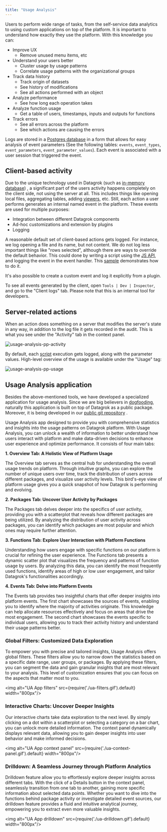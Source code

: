 ```yaml
---
title: "Usage Analysis"
---
```


Users to perform wide range of tasks, from the self-service
data analytics to using custom applications on top of the platform. It is important to understand
how exactly they use the platform. With this knowledge you can:

* Improve UX
  * Remove unused menu items, etc
* Understand your users better
  * Cluster usage by usage patterns
  * Correlate usage patterns with the organizational groups
* Track data history
  * Track origin of datasets
  * See history of modifications
  * See all actions performed with an object
* Analyze performance
  * See how long each operation takes
* Analyze function usage
  * Get a table of users, timestamps, inputs and outputs for functions
* Track errors
  * See all errors across the platform
  * See which actions are causing the errors

Logs are stored in a [Postgres database](../develop/under-the-hood/architecture.md#data-engine) in a form that allows for easy
analysis of event parameters (See the following tables: `events`, `event_types`,
`event_parameters`, `event_parameter_values`). Each event is associated with a user session that triggered the event.

## Client-based activity

Due to the unique technology used in Datagrok (such
as [in-memory database](../develop/under-the-hood/performance.md#in-memory-database))
, a significant part of the users activity happens completely on the client side, not using the server at all. This
includes things like opening local files, aggregating tables, adding [viewers](../visualize/viewers/viewers.md), etc. Still,
each action a user performs generates an internal named event in the platform. These events are used for multiple
purposes:

* Integration between different Datagrok components
* Ad-hoc customizations and extension by plugins
* Logging

A reasonable default set of client-based actions gets logged. For instance, we log opening a file and its name, but not
content. We do not log less important things like "rows selected", although there are ways to override the default
behavior. This could done by writing a script using the [JS API](../develop/packages/js-api.md), and logging the event in the
event handler. This [sample](https://public.datagrok.ai/js/samples/ui/ui-events)
demonstrates how to do it.

It's also possible to create a custom event and log it explicitly from a plugin.

To see all events generated by the client, open `Tools | Dev | Inspector`, and go to the "Client logs" tab. Please note
that this is an internal tool for developers.

## Server-related actions

When an action does something on a server that modifies the server's state in any way, in addition to the log file it
gets recorded in the audit. This is what you see under the "Activity" tab in the context panel.

![usage-analysis-pp-activity](usage-analysis-pp-activity.png)

By default, each [script](../compute/scripting.md) execution gets logged, along with the parameter values. High-level
overview of the usage is available under the "Usage" tag:

![usage-analysis-pp-usage](usage-analysis-pp-usage.png)

## Usage Analysis application

Besides the above-mentioned tools, we have developed a specialized application for usage analysis. Since we are big
believers in [dogfooding](https://en.wikipedia.org/wiki/Eating_your_own_dog_food), naturally this application is built
on top of Datagrok as a public package. Moreover, it is being developed in
our [public git repository](https://github.com/datagrok-ai/public/tree/master/packages/UsageAnalysis)
.

Usage Analysis app designed to provide you with comprehensive statistics and insights into the usage patterns on Datagrok platform. With Usage Analysis, you can unlock a wealth of information to better understand how users interact with platform and make data-driven decisions to enhance user experience and optimize performance. It consists of four main tabs:

<b>1. Overview Tab: A Holistic View of Platform Usage</b>

The Overview tab serves as the central hub for understanding the overall usage trends on platform. Through intuitive graphs, you can explore the number of unique users over time, track the distribution of users across different packages, and visualize user activity levels. This bird's-eye view of platform usage gives you a quick snapshot of how Datagrok is performing and evolving.

<b>2. Packages Tab: Uncover User Activity by Packages</b>

The Packages tab delves deeper into the specifics of user activity, providing you with a scatterplot that reveals how different packages are being utilized. By analyzing the distribution of user activity across packages, you can identify which packages are most popular and which ones may require further attention.

<b>3. Functions Tab: Explore User Interaction with Platform Functions</b>

Understanding how users engage with specific functions on our platform is crucial for refining the user experience. The Functions tab presents a dynamic scatter plot that visualizes the frequency and patterns of function usage by users. By analyzing this data, you can identify the most frequently used functions, identify areas of high or low user engagement, and tailor Datagrok's functionalities accordingly.

<b>4. Events Tab: Delve into Platform Events</b>

The Events tab provides two insightful charts that offer deeper insights into platform events. The first chart showcases the sources of events, enabling you to identify where the majority of activities originate. This knowledge can help allocate resources effectively and focus on areas that drive the most engagement. The second chart showcases the events specific to individual users, allowing you to track their activity history and understand their usage patterns better.

### Global Filters: Customized Data Exploration

To empower you with precise and tailored insights, Usage Analysis offers global filters. These filters allow you to narrow down the statistics based on a specific date range, user groups, or packages. By applying these filters, you can segment the data and gain granular insights that are most relevant to your analysis. This level of customization ensures that you can focus on the aspects that matter most to you.

<img alt="UA App filters" src={require('./ua-filters.gif').default} width="800px"/>

### Interactive Charts: Uncover Deeper Insights

Our interactive charts take data exploration to the next level. By simply clicking on a dot within a scatterplot or selecting a category on a bar chart, you can unlock more detailed information. The context panel dynamically displays relevant data, allowing you to gain deeper insights into user behavior and make informed decisions.

<img alt="UA App context panel" src={require('./ua-context-panel.gif').default} width="800px"/>

### Drilldown: A Seamless Journey through Platform Analytics

Drilldown feature allow you to effortlessly explore deeper insights across different tabs. With the click of a Details button in the context panel, seamlessly transition from one tab to another, gaining more specific information about selected data points. Whether you want to dive into the functions behind package activity or investigate detailed event sources, our drilldown feature provides a fluid and intuitive analytical journey, empowering you to extract even more valuable insights.

<img alt="UA App drilldown" src={require('./ua-drilldown.gif').default} width="800px"/>
